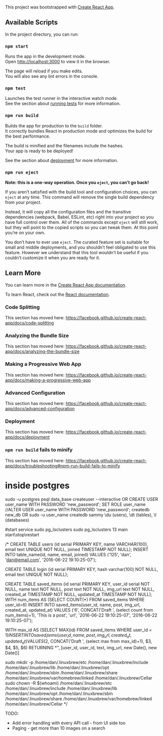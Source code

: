 This project was bootstrapped with [Create React App](https://github.com/facebook/create-react-app).

## Available Scripts

In the project directory, you can run:

### `npm start`

Runs the app in the development mode.<br />
Open [http://localhost:3000](http://localhost:3000) to view it in the browser.

The page will reload if you make edits.<br />
You will also see any lint errors in the console.

### `npm test`

Launches the test runner in the interactive watch mode.<br />
See the section about [running tests](https://facebook.github.io/create-react-app/docs/running-tests) for more information.

### `npm run build`

Builds the app for production to the `build` folder.<br />
It correctly bundles React in production mode and optimizes the build for the best performance.

The build is minified and the filenames include the hashes.<br />
Your app is ready to be deployed!

See the section about [deployment](https://facebook.github.io/create-react-app/docs/deployment) for more information.

### `npm run eject`

**Note: this is a one-way operation. Once you `eject`, you can’t go back!**

If you aren’t satisfied with the build tool and configuration choices, you can `eject` at any time. This command will remove the single build dependency from your project.

Instead, it will copy all the configuration files and the transitive dependencies (webpack, Babel, ESLint, etc) right into your project so you have full control over them. All of the commands except `eject` will still work, but they will point to the copied scripts so you can tweak them. At this point you’re on your own.

You don’t have to ever use `eject`. The curated feature set is suitable for small and middle deployments, and you shouldn’t feel obligated to use this feature. However we understand that this tool wouldn’t be useful if you couldn’t customize it when you are ready for it.

## Learn More

You can learn more in the [Create React App documentation](https://facebook.github.io/create-react-app/docs/getting-started).

To learn React, check out the [React documentation](https://reactjs.org/).

### Code Splitting

This section has moved here: https://facebook.github.io/create-react-app/docs/code-splitting

### Analyzing the Bundle Size

This section has moved here: https://facebook.github.io/create-react-app/docs/analyzing-the-bundle-size

### Making a Progressive Web App

This section has moved here: https://facebook.github.io/create-react-app/docs/making-a-progressive-web-app

### Advanced Configuration

This section has moved here: https://facebook.github.io/create-react-app/docs/advanced-configuration

### Deployment

This section has moved here: https://facebook.github.io/create-react-app/docs/deployment

### `npm run build` fails to minify

This section has moved here: https://facebook.github.io/create-react-app/docs/troubleshooting#npm-run-build-fails-to-minify

# inside postgres
sudo -u postgres psql data_base
createuser --interactive
OR
CREATE USER user_name WITH PASSWORD 'new_password';
SET ROLE user_name
//ALTER USER user_name WITH PASSWORD 'new_password';
createdb new_db
OR
sudo -u user_name createdb sammy
\du (users), \dt (tables), \l (databases)

#start service
sudo pg_lsclusters
sudo pg_lsclusters 13 main start\stop\restart

/*
CREATE TABLE users (id serial PRIMARY KEY, name VARCHAR(100), email text UNIQUE NOT NULL, joined TIMESTAMP NOT NULL);
INSERT INTO table_name(id, name, email, joined) VALUES ('125', 'dan', 'dan@email.com', '2016-06-22 19:10:25-07');

CREATE TABLE login (id serial PRIMARY KEY, hash varchar(100) NOT NULL, email text UNIQUE NOT NULL);

CREATE TABLE saved_items (id serial PRIMARY KEY, user_id serial NOT NULL, name text NOT NULL, post text NOT NULL, img_url text NOT NULL, created_at TIMESTAMP NOT NULL, updated_at TIMESTAMP NOT NULL);
WITH num_items AS (SELECT COUNT(*) FROM saved_items WHERE user_id=6) INSERT INTO saved_items(user_id, name, post, img_url, created_at, updated_at) VALUES ('6', CONCAT('Draft ', (select count from num_items)+1), 'This is a post', 'url', '2016-06-22 19:10:25-07', '2016-06-22 19:10:25-07');

WITH max_id AS (SELECT MAX(id) FROM saved_items WHERE user_id = $1) INSERT INTO saved_items(user_id, name, post, img_url, created_at, updated_at) VALUES ($2, CONCAT('Draft ', (select max from max_id)+1), $3, $4, $5, $6)  RETURNING *", [user_id, user_id, text, img_url, new Date(), new Date()]

sudo mkdir -p /home/dan/.linuxbrew/etc /home/dan/.linuxbrew/include /home/dan/.linuxbrew/lib /home/dan/.linuxbrew/opt /home/dan/.linuxbrew/sbin /home/dan/.linuxbrew/share /home/dan/.linuxbrew/var/homebrew/linked /home/dan/.linuxbrew/Cellar
sudo chown -R $(whoami) /home/dan/.linuxbrew/etc /home/dan/.linuxbrew/include /home/dan/.linuxbrew/lib /home/dan/.linuxbrew/opt /home/dan/.linuxbrew/sbin /home/dan/.linuxbrew/share /home/dan/.linuxbrew/var/homebrew/linked /home/dan/.linuxbrew/Cellar
*/

TODO:
- Add error handling with every API call - from UI side too
- Paging - get more than 10 images on a search
